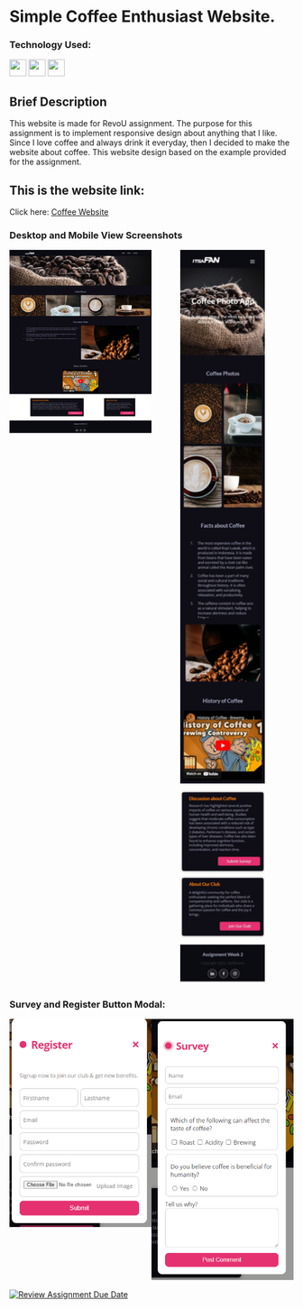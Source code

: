 # Simple Coffee Enthusiast Website.

### Technology Used:

<p align="left">
<img src="https://cdn.jsdelivr.net/gh/devicons/devicon/icons/html5/html5-original.svg" width="30"
                height="30" />
<img src="https://cdn.jsdelivr.net/gh/devicons/devicon/icons/css3/css3-original.svg" width="30"
                height="30" />
<img src="https://cdn.jsdelivr.net/gh/devicons/devicon/icons/javascript/javascript-original.svg" width="30"
                height="30" />
                </p>

## Brief Description

This website is made for RevoU assignment.
The purpose for this assignment is to implement responsive design about anything that I like. Since I love coffee and always drink it everyday, then I decided to make the website about coffee. This website design based on the example provided for the assignment.

## This is the website link:

Click here: [Coffee Website](https://steffan-revou-week2.netlify.app/)

### Desktop and Mobile View Screenshots

<div style="display: flex; justify-content: center; align-items: flex-start; width: 100%;">
  <div style="flex: 1; text-align: center;">
    <img src="./assets/imgs/desktop-view.png" width="300" title="Desktop View">
  </div>
  <div style="flex: 1; text-align: center;">
    <img src="./assets/imgs/mobile-view.png" width="150" title="Mobile View">
  </div>
</div>

### Survey and Register Button Modal:

<div style="display: flex; justify-content: center; align-items: flex-start;">
  <div style="flex: 1; text-align: center;">
    <img src="./assets/imgs/reg-ss.png" width="400" title="Desktop View">
  </div>
  <div style="flex: 1; text-align: center;">
    <img src="./assets/imgs/survey-ss.png" width="400" title="Mobile View">
  </div>
</div>

[![Review Assignment Due Date](https://classroom.github.com/assets/deadline-readme-button-24ddc0f5d75046c5622901739e7c5dd533143b0c8e959d652212380cedb1ea36.svg)](https://classroom.github.com/a/6H2sAzcR)
